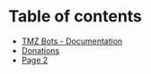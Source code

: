 # Table of contents

* [TMZ Bots - Documentation](README.md)
* [Donations](donations.md)
* [Page 2](page-2.md)
